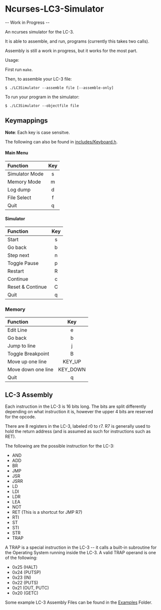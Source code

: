 # Ncurses-LC3-Simulator

-- Work in Progress --

An ncurses simulator for the LC-3.

It is able to assemble, and run, programs (currently this takes two calls).

Assembly is still a work in progress, but it works for the most part.

Usage:

First run `make`.

Then, to assemble your LC-3 file:
```shell
$ ./LC3Simulator --assemble file [--assemble-only]
```

To run your program in the simulator:
```shell
$ ./LC3Simulator --objectfile file
```

## Keymappings

**Note**: Each key is case sensitve.

The following can also be found in [includes/Keyboard.h](includes/Keyboard.h).

#### Main Menu
|Function           | Key        |
|:------------------|:----------:|
|Simulator Mode     |  s         |
|Memory Mode        |  m         |
|Log dump           |  d         |
|File Select        |  f         |
|Quit               |  q         |

#### Simulator
|Function           | Key        |
|:------------------|:----------:|
|Start              |  s         |
|Go back            |  b         |
|Step next          |  n         |
|Toggle Pause       |  p         |
|Restart            |  R         |
|Continue           |  c         |
|Reset & Continue   |  C         |
|Quit               |  q         |

### Memory
|Function           | Key        |
|:------------------|:----------:|
|Edit Line          |  e         |
|Go back            |  b         |
|Jump to line       |  j         |
|Toggle Breakpoint  |  B         |
|Move up one line   |  KEY\_UP   |
|Move down one line |  KEY\_DOWN |
|Quit               |  q         |

## LC-3 Assembly

Each instruction in the LC-3 is 16 bits long. The bits are split differently
depending on what instruction it is, however the upper 4 bits are reserved for
the opcode.

There are 8 registers in the LC-3, labeled r0 to r7. R7 is generally used to
hold the return address (and is assumed as such for instructions such as RET).

The following are the possible instruction for the LC-3:

+ AND
+ ADD
+ BR
+ JMP
+ JSR
+ JSRR
+ LD
+ LDI
+ LDR
+ LEA
+ NOT
+ RET (This is a shortcut for JMP R7)
+ RTI
+ ST
+ STI
+ STR
+ TRAP

A TRAP is a special instruction in the LC-3 -- it calls a built-in subroutine
for the Operating System running inside the LC-3. A valid TRAP operand is
one of the following:

+ 0x25 (HALT)
+ 0x24 (PUTSP)
+ 0x23 (IN)
+ 0x22 (PUTS)
+ 0x21 (OUT, PUTC)
+ 0x20 (GETC)

Some example LC-3 Assembly Files can be found in the [Examples](Examples)
Folder.

